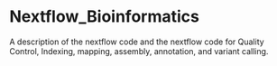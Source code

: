# Nextflow_Bioinformatics
A description of the nextflow code and the nextflow code for Quality Control, Indexing, mapping, assembly, annotation, and variant calling.

